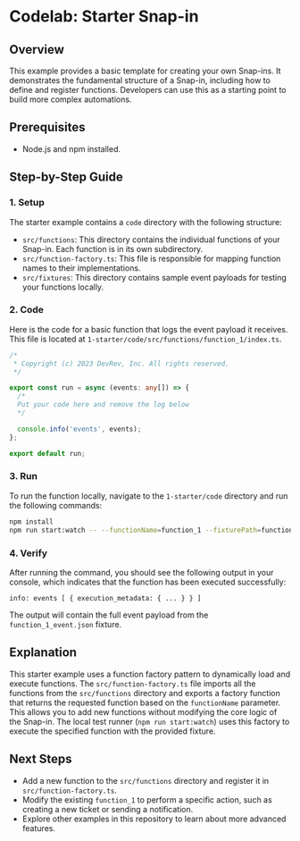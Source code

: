 # Codelab: Starter Snap-in

## Overview
This example provides a basic template for creating your own Snap-ins. It demonstrates the fundamental structure of a Snap-in, including how to define and register functions. Developers can use this as a starting point to build more complex automations.

## Prerequisites
- Node.js and npm installed.

## Step-by-Step Guide

### 1. Setup
The starter example contains a `code` directory with the following structure:
- `src/functions`: This directory contains the individual functions of your Snap-in. Each function is in its own subdirectory.
- `src/function-factory.ts`: This file is responsible for mapping function names to their implementations.
- `src/fixtures`: This directory contains sample event payloads for testing your functions locally.

### 2. Code
Here is the code for a basic function that logs the event payload it receives. This file is located at `1-starter/code/src/functions/function_1/index.ts`.

```typescript
/*
 * Copyright (c) 2023 DevRev, Inc. All rights reserved.
 */

export const run = async (events: any[]) => {
  /*
  Put your code here and remove the log below
  */

  console.info('events', events);
};

export default run;
```

### 3. Run
To run the function locally, navigate to the `1-starter/code` directory and run the following commands:

```bash
npm install
npm run start:watch -- --functionName=function_1 --fixturePath=function_1_event.json
```

### 4. Verify
After running the command, you should see the following output in your console, which indicates that the function has been executed successfully:

```
info: events [ { execution_metadata: { ... } } ]
```
The output will contain the full event payload from the `function_1_event.json` fixture.

## Explanation
This starter example uses a function factory pattern to dynamically load and execute functions. The `src/function-factory.ts` file imports all the functions from the `src/functions` directory and exports a factory function that returns the requested function based on the `functionName` parameter. This allows you to add new functions without modifying the core logic of the Snap-in. The local test runner (`npm run start:watch`) uses this factory to execute the specified function with the provided fixture.

## Next Steps
- Add a new function to the `src/functions` directory and register it in `src/function-factory.ts`.
- Modify the existing `function_1` to perform a specific action, such as creating a new ticket or sending a notification.
- Explore other examples in this repository to learn about more advanced features.
